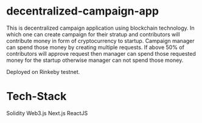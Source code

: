 # decentralized-campaign-app
This is decentralized campaign application using blockchain technology. In which one can create campaign for their stratup and contributors will contribute money in form of cryptocurrency to startup. Campaign manager can spend those money by creating multiple requests. If above 50% of contributors will approve request then manager can spend those requested money for the startup otherwise manager can not spend those money.

Deployed on Rinkeby testnet.

# Tech-Stack
Solidity
Web3.js
Next.js
ReactJS
